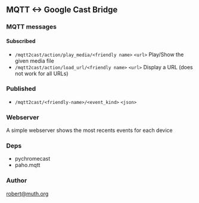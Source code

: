 ## MQTT <-> Google Cast Bridge



### MQTT messages

#### Subscribed

* `/mqtt2cast/action/play_media/<friendly name>`   `<url>`
  Play/Show the given media file
* `/mqtt2cast/action/load_url/<friendly name>`   `<url>`
  Display a URL (does not work for all URLs)
  
### Published

* `/mqtt2cast/<friendly-name>/<event_kind>` `<json>` 


### Webserver

A simple webserver shows the most recents events for each device

### Deps

* pychromecast
* paho.mqtt

### Author

robert@muth.org


